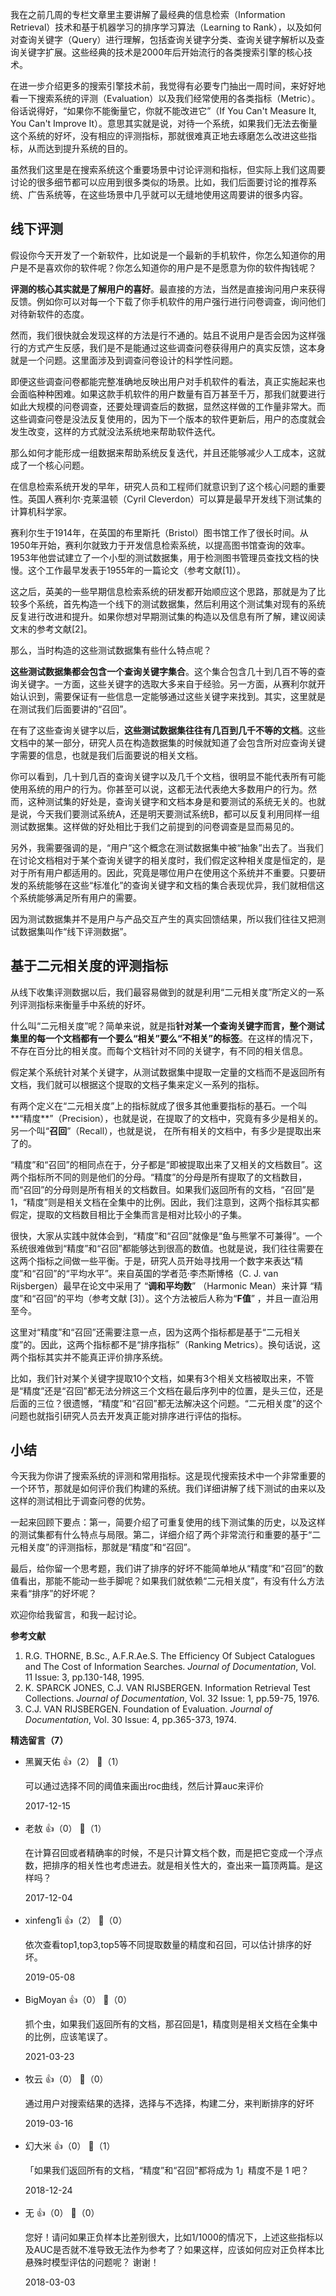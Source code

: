 我在之前几周的专栏文章里主要讲解了最经典的信息检索（Information Retrieval）技术和基于机器学习的排序学习算法（Learning to Rank），以及如何对查询关键字（Query）进行理解，包括查询关键字分类、查询关键字解析以及查询关键字扩展。这些经典的技术是2000年后开始流行的各类搜索引擎的核心技术。

在进一步介绍更多的搜索引擎技术前，我觉得有必要专门抽出一周时间，来好好地看一下搜索系统的评测（Evaluation）以及我们经常使用的各类指标（Metric）。俗话说得好，“如果你不能衡量它，你就不能改进它”（If You Can't Measure It, You Can't Improve It）。意思其实就是说，对待一个系统，如果我们无法去衡量这个系统的好坏，没有相应的评测指标，那就很难真正地去琢磨怎么改进这些指标，从而达到提升系统的目的。

虽然我们这里是在搜索系统这个重要场景中讨论评测和指标，但实际上我们这周要讨论的很多细节都可以应用到很多类似的场景。比如，我们后面要讨论的推荐系统、广告系统等，在这些场景中几乎就可以无缝地使用这周要讲的很多内容。

## 线下评测

假设你今天开发了一个新软件，比如说是一个最新的手机软件，你怎么知道你的用户是不是喜欢你的软件呢？你怎么知道你的用户是不是愿意为你的软件掏钱呢？

**评测的核心其实就是了解用户的喜好**。最直接的方法，当然是直接询问用户来获得反馈。例如你可以对每一个下载了你手机软件的用户强行进行问卷调查，询问他们对待新软件的态度。

然而，我们很快就会发现这样的方法是行不通的。姑且不说用户是否会因为这样强行的方式产生反感，我们是不是能通过这些调查问卷获得用户的真实反馈，这本身就是一个问题。这里面涉及到调查问卷设计的科学性问题。

即便这些调查问卷都能完整准确地反映出用户对手机软件的看法，真正实施起来也会面临种种困难。如果这款手机软件的用户数量有百万甚至千万，那我们就要进行如此大规模的问卷调查，还要处理调查后的数据，显然这样做的工作量非常大。而这些调查问卷是没法反复使用的，因为下一个版本的软件更新后，用户的态度就会发生改变，这样的方式就没法系统地来帮助软件迭代。

那么如何才能形成一组数据来帮助系统反复迭代，并且还能够减少人工成本，这就成了一个核心问题。

在信息检索系统开发的早年，研究人员和工程师们就意识到了这个核心问题的重要性。英国人赛利尔·克莱温顿（Cyril Cleverdon）可以算是最早开发线下测试集的计算机科学家。

赛利尔生于1914年，在英国的布里斯托（Bristol）图书馆工作了很长时间。从1950年开始，赛利尔就致力于开发信息检索系统，以提高图书馆查询的效率。1953年他尝试建立了一个小型的测试数据集，用于检测图书管理员查找文档的快慢。这个工作最早发表于1955年的一篇论文（参考文献\[1]）。

这之后，英美的一些早期信息检索系统的研发都开始顺应这个思路，那就是为了比较多个系统，首先构造一个线下的测试数据集，然后利用这个测试集对现有的系统反复进行改进和提升。如果你想对早期测试集的构造以及信息有所了解，建议阅读文末的参考文献\[2]。

那么，当时构造的这些测试数据集有些什么特点呢？

**这些测试数据集都会包含一个查询关键字集合**。这个集合包含几十到几百不等的查询关键字。一方面，这些关键字的选取大多来自于经验。另一方面，从赛利尔就开始认识到，需要保证有一些信息一定能够通过这些关键字来找到。其实，这里就是在测试我们后面要讲的“召回”。

在有了这些查询关键字以后，**这些测试数据集往往有几百到几千不等的文档**。这些文档中的某一部分，研究人员在构造数据集的时候就知道了会包含所对应查询关键字需要的信息，也就是我们后面要说的相关文档。

你可以看到，几十到几百的查询关键字以及几千个文档，很明显不能代表所有可能使用系统的用户的行为。你甚至可以说，这都无法代表绝大多数用户的行为。然而，这种测试集的好处是，查询关键字和文档本身是和要测试的系统无关的。也就是说，今天我们要测试系统A，还是明天要测试系统B，都可以反复利用同样一组测试数据集。这样做的好处相比于我们之前提到的问卷调查是显而易见的。

另外，我需要强调的是，“用户”这个概念在测试数据集中被“抽象”出去了。当我们在讨论文档相对于某个查询关键字的相关度时，我们假定这种相关度是恒定的，是对于所有用户都适用的。因此，究竟是哪位用户在使用这个系统并不重要。只要研发的系统能够在这些“标准化”的查询关键字和文档的集合表现优异，我们就相信这个系统能够满足所有用户的需要。

因为测试数据集并不是用户与产品交互产生的真实回馈结果，所以我们往往又把测试数据集叫作“线下评测数据”。

## 基于二元相关度的评测指标

从线下收集评测数据以后，我们最容易做到的就是利用“二元相关度”所定义的一系列评测指标来衡量手中系统的好坏。

什么叫“二元相关度”呢？简单来说，就是指**针对某一个查询关键字而言，整个测试集里的每一个文档都有一个要么“相关”要么“不相关”的标签**。在这样的情况下，不存在百分比的相关度。而每个文档针对不同的关键字，有不同的相关信息。

假定某个系统针对某个关键字，从测试数据集中提取一定量的文档而不是返回所有文档，我们就可以根据这个提取的文档子集来定义一系列的指标。

有两个定义在“二元相关度”上的指标就成了很多其他重要指标的基石。一个叫**“精度**”（Precision），也就是说，在提取了的文档中，究竟有多少是相关的。另一个叫“**召回**”（Recall），也就是说， 在所有相关的文档中，有多少是提取出来了的。

“精度”和“召回”的相同点在于，分子都是“即被提取出来了又相关的文档数目”。这两个指标所不同的则是他们的分母。“精度”的分母是所有提取了的文档数目，而“召回”的分母则是所有相关的文档数目。如果我们返回所有的文档，“召回”是1，“精度”则是相关文档在全集中的比例。因此，我们注意到，这两个指标其实都假定，提取的文档数目相比于全集而言是相对比较小的子集。

很快，大家从实践中就体会到，“精度”和“召回”就像是“鱼与熊掌不可兼得”。一个系统很难做到“精度”和“召回”都能够达到很高的数值。也就是说，我们往往需要在这两个指标之间做一些平衡。于是，研究人员开始寻找用一个数字来表达“精度”和“召回”的“平均水平”。来自英国的学者范·李杰斯博格（C. J. van Rijsbergen）最早在论文中采用了 “**调和平均数**” （Harmonic Mean）来计算 “精度”和“召回”的平均（参考文献 \[3]）。这个方法被后人称为“**F值**” ，并且一直沿用至今。

这里对“精度”和“召回”还需要注意一点，因为这两个指标都是基于“二元相关度”的。因此，这两个指标都不是“排序指标”（Ranking Metrics）。换句话说，这两个指标其实并不能真正评价排序系统。

比如，我们针对某个关键字提取10个文档，如果有3个相关文档被取出来，不管是“精度”还是“召回”都无法分辨这三个文档在最后序列中的位置，是头三位，还是后面的三位？很遗憾，“精度”和“召回”都无法解决这个问题。“二元相关度”的这个问题也就指引研究人员去开发真正能对排序进行评估的指标。

## 小结

今天我为你讲了搜索系统的评测和常用指标。这是现代搜索技术中一个非常重要的一个环节，那就是如何评价我们构建的系统。我们详细讲解了线下测试的由来以及这样的测试相比于调查问卷的优势。

一起来回顾下要点：第一，简要介绍了可重复使用的线下测试集的历史，以及这样的测试集都有什么特点与局限。第二，详细介绍了两个非常流行和重要的基于“二元相关度”的评测指标，那就是“精度”和“召回”。

最后，给你留一个思考题，我们讲了排序的好坏不能简单地从“精度”和“召回”的数值看出，那能不能动一些手脚呢？如果我们就依赖“二元相关度”，有没有什么方法来看“排序”的好坏呢？

欢迎你给我留言，和我一起讨论。

**参考文献**

1. R.G. THORNE, B.Sc., A.F.R.Ae.S. The Efficiency Of Subject Catalogues and The Cost of Information Searches. *Journal of Documentation*, Vol. 11 Issue: 3, pp.130-148, 1995.
2. K. SPARCK JONES, C.J. VAN RIJSBERGEN. Information Retrieval Test Collections. *Journal of Documentation*, Vol. 32 Issue: 1, pp.59-75, 1976.
3. C.J. VAN RIJSBERGEN. Foundation of Evaluation. *Journal of Documentation*, Vol. 30 Issue: 4, pp.365-373, 1974.
<div><strong>精选留言（7）</strong></div><ul>
<li><span>黑翼天佑</span> 👍（2） 💬（1）<p>可以通过选择不同的阈值来画出roc曲线，然后计算auc来评价</p>2017-12-15</li><br/><li><span>老敖</span> 👍（0） 💬（1）<p>在计算召回或者精确率的时候，不是只计算文档个数，而是把它变成一个浮点数，把排序的相关性也考虑进去。就是相关性大的，查出来一篇顶两篇。是这样吗？</p>2017-12-04</li><br/><li><span>xinfeng1i</span> 👍（2） 💬（0）<p>依次查看top1,top3,top5等不同提取数量的精度和召回，可以估计排序的好坏。</p>2019-05-08</li><br/><li><span>BigMoyan</span> 👍（0） 💬（0）<p>抓个虫，如果我们返回所有的文档，那召回是1，精度则是相关文档在全集中的比例，应该笔误了。</p>2021-03-23</li><br/><li><span>牧云</span> 👍（0） 💬（0）<p>通过用户对搜索结果的选择，选择与不选择，构建二分，来判断排序的好坏</p>2019-03-16</li><br/><li><span>幻大米</span> 👍（0） 💬（1）<p>「如果我们返回所有的文档，“精度”和“召回”都将成为 1」精度不是 1 吧？</p>2018-12-24</li><br/><li><span>无</span> 👍（0） 💬（0）<p>您好！请问如果正负样本比差别很大，比如1&#47;1000的情况下，上述这些指标以及AUC是否就不准导致无法作为参考了？如果这样，应该如何应对正负样本比悬殊时模型评估的问题呢？ 谢谢！</p>2018-03-03</li><br/>
</ul>